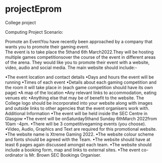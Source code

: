 # projectEprom

College project

Computing Project Scenario:

Promote an EventYou have recently been approached by a company that wants you to promote their gaming event.  
The event is to take place the 5thand 6th March2022.They will be hosting multiple games competitionsover the course of the event in different areas of the arena. 
They would like you to promote their event with a website, video, audio and social media. 
The main website should include:-

•The event location and contact details 
•Days and hours the event will be running 
•Times of each event 
•Details about each gaming competition and the room it will take place in (each game competition should have its own page) 
•A map of the location 
•Any relevant links to accommodation, eating venues etc 
•Anything else that may be of benefit to the website. The College logo should be incorporated into your website along with images and outside links to other agencies that the event organisers work with.  Additional Information 
•The event will be held inside the SEC Centre in Glasgow 
•The event will be onSaturday5thand Sunday 6thMarch 2022from 10am -4pm. 
•There will be 3 competitivegaming events (you choose). 
•Video, Audio, Graphics and Text are required for this promotional website. 
•The website name is Xtreme Gaming 2022. 
•The website colour scheme and fonts should be agreed with the Team. 
•The website should have at least 6 pages again discussed amongst each team. 
•The website should include a booking form, map and links to external sites. 
•The event co-ordinator is Mr. Brown SEC Bookings Organiser. 
